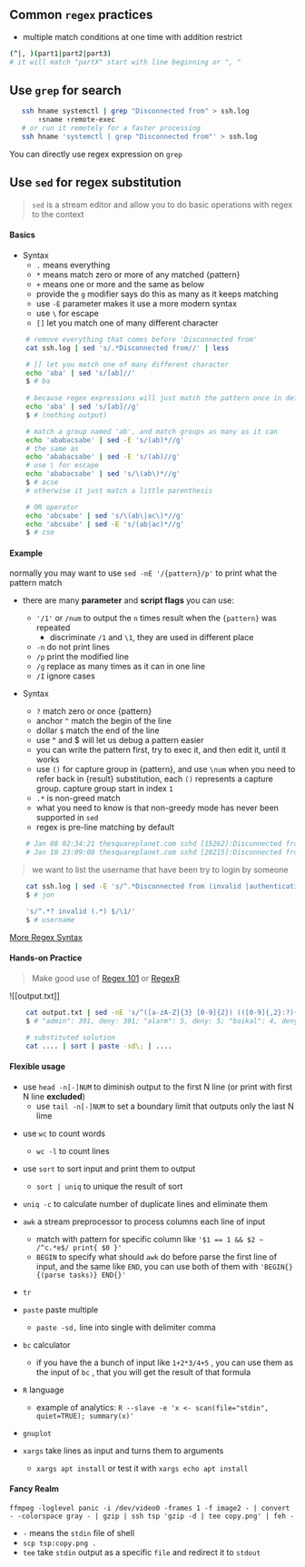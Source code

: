 ## Common `regex` practices

- multiple match conditions at one time with addition restrict

```bash
(^|, )(part1|part2|part3)
# it will match "partX" start with line beginning or ", "
```

## Use `grep` for search

 ```bash
    ssh hname systemctl | grep "Disconnected from" > ssh.log
        ↑sname ↑remote-exec
    # or run it remotely for a faster processing
    ssh hname 'systemctl | grep "Disconnected from"' > ssh.log
 ```

You can directly use regex expression on `grep`

## Use `sed` for regex substitution

>   `sed` is a stream editor and allow you to do basic operations with regex to the context

#### Basics

- Syntax
    - `.` means everything
    - `*` means match zero or more of any matched {pattern}
    - `+` means one or more and the same as below
    - provide the `g` modifier says do this as many as it keeps matching
	- use `-E` parameter makes it use a more modern syntax
	- use `\` for escape
	- `[]` let you match one of many different character

```bash
    # remove everything that comes before 'Disconnected from'
    cat ssh.log | sed 's/.*Disconnected from//' | less

    # [] let you match one of many different character
    echo 'aba' | sed 's/[ab]//'
    $ # ba
	  
    # because regex expressions will just match the pattern once in default mode
    echo 'aba' | sed 's/[ab]//g'
    $ # (nothing output)
```

```bash
    # match a group named 'ab', and match groups as many as it can
    echo 'ababacsabe' | sed -E 's/(ab)*//g'
    # the same as
    echo 'ababacsabe' | sed -E 's/(ab)//g'
    # use \ for escape
    echo 'ababacsabe' | sed 's/\(ab\)*//g'
    $ # acse
    # otherwise it just match a little parenthesis

    # OR operator
    echo 'abcsabe' | sed 's/\(ab\|ac\)*//g'
    echo 'abcsabe' | sed -E 's/(ab|ac)*//g'
    $ # cse
```


#### Example

normally you may want to use `sed -nE '/{pattern}/p'` to print what the pattern match

- there are many **parameter** and **script flags** you can use:
	- `'/1'` or `/num` to output the `n` times result when the `{pattern}` was repeated 
		- discriminate `/1` and `\1`, they are used in different place
	- `-n` do not print lines
	- `/p` print the modified line
	- `/g` replace as many times as it can in one line
	- `/I` ignore cases

- Syntax
	- `?` match zero or once {pattern}
	- anchor `^` match the begin of the line
	- dollar `$` match the end of the line
	- use ^ and $ will let us debug a pattern easier
	- you can write the pattern first, try to exec it, and then edit it, until it works
	- use `()` for capture group in {pattern}, and use `\num` when you need to refer back in {result} substitution, each `()` represents a capture group. capture group start in index `1`
	-  `.*` is non-greed match
	-  what you need to know is that non-greedy mode has never been supported in `sed` 
	- regex is pre-line matching by default

```bash
    # Jan 08 02:34:21 thesquareplanet.com sshd [15262]:Disconnected from invalid user admin 58.120.227.29 port 52978 [preauth]
    # Jan 10 23:09:08 thesquareplanet.com sshd [20215]:Disconnected from user jon 24.61.9.143 port 51098
```

>  we want to list the username that have been try to login by someone

```bash
	cat ssh.log | sed -E 's/^.*Disconnected from (invalid |authenticating )?user (.*) [0-9.]+ port [0-9]+( \[preauth\])?$/\2/' | head -n5
	$ # jon
```

```bash
	's/^.*? invalid (.*) $/\1/'
	$ # username
```

[More Regex Syntax](<https://www.regular-expressions.info/>)

#### Hands-on Practice 

> Make good use of [Regex 101](https://regex101.com/) or [RegexR](https://regexr.com/)

![[output.txt]]

```bash
	cat output.txt | sed -nE 's/^([a-zA-Z]{3} [0-9]{2}) (([0-9]{,2}:?){3}) (.*(Accepted|Disconnected) .* (user|for) ([a-z0-9]{0,}) (from )?(([0-9]{0,3}\.?){4}) port.*)$/\5 conection from \9 for user \"\7\" on \1 \2/p' | sort -k7,7 -nk10,10 -nk11,11 | awk '{count[$7]++; if ($1 ~ /A.*/) {accept[$7]++;} else {deny[$7]++}} END{for (x in count) { printf ("%s: %d", x, count[x]); if (length(accept[x]) > 0) { printf(", %s: %d", "accept", accept[x]); } printf(", %s: %d\n", "deny", deny[x]); }}' | sort | tr '\n' '; '| sed -E 's/;/; /g'
	$ # "admin": 391, deny: 391; "alarm": 5, deny: 5; "baikal": 4, deny: 4; "cirros": 10, deny: 10; "contador": 3, deny: 3; "debian": 10, deny: 10; "duni": 3, deny: 3; "ethos": 5, deny: 5; "ftpuser": 3, deny: 3; "guest": 5, deny: 5; "mine": 4, deny: 4; "miner": 4, deny: 4; "nagios": 5, deny: 5; "oracle": 8, deny: 8; "pi": 13, deny: 13; "postgres": 5, deny: 5; "root": 536, deny: 536; "support": 5, deny: 5; "test": 8, deny: 8; "test1": 3, deny: 3; "test2": 3, deny: 3; "ubnt": 5, deny: 5; "ubuntu": 107, accept: 89, deny: 18; "user": 345, deny: 345; "user2": 333, deny: 333; "usuario": 3, deny: 3; "vagrant": 5, deny: 5; "volumio": 5, deny: 5; "xbmc": 5, deny: 5; %

	# substituted solution
	cat .... | sort | paste -sd\; | ....
```

#### Flexible usage

- use `head -n[-]NUM` to diminish output to the first N line (or print with first N line **excluded**)
	- use `tail -n[-]NUM` to set a boundary limit that outputs only the last N lime

* use `wc` to count words
    - `wc -l` to count lines

* use `sort` to sort input and print them to output
    - `sort | uniq` to unique the result of sort
- `uniq -c` to calculate number of duplicate lines and eliminate them

- `awk` a stream preprocessor to process columns each line of input
	- match with pattern for specific column like `'$1 == 1 && $2 ~ /^c.*e$/ print{ $0 }'`
	- `BEGIN` to specify what should `awk` do before parse the first line of input, and the same like `END`, you can use both of them with `'BEGIN{} {(parse tasks)} END{}'`

- `tr`

- `paste` paste multiple
	- `paste -sd,` line into single with delimiter comma

- `bc` calculator
	- if you have the a bunch of input like `1+2*3/4+5` , you can use them as the input of `bc` , that you will get the result of that formula

- `R` language
	- example of analytics: `R --slave -e 'x <- scan(file="stdin", quiet=TRUE); summary(x)'`

- `gnuplot`

- `xargs` take lines as input and turns them to arguments
	- `xargs apt install` or test it with `xargs echo apt install`

#### Fancy Realm

`ffmpeg -loglevel panic -i /dev/video0 -frames 1 -f image2 - | convert - -colorspace gray - | gzip | ssh tsp 'gzip -d | tee copy.png' | feh -` 
- `-` means the `stdin` file of shell
- `scp tsp:copy.png .`
- `tee` take `stdin` output as a specific `file` and redirect it to `stdout`